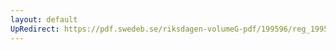 ```yaml
---
layout: default
UpRedirect: https://pdf.swedeb.se/riksdagen-volumeG-pdf/199596/reg_199596_SfU/reg_199596_SfU_0004.pdf
---
```

